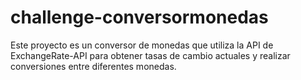 # challenge-conversormonedas
Este proyecto es un conversor de monedas que utiliza la API de ExchangeRate-API para obtener tasas de cambio actuales y realizar conversiones entre diferentes monedas.

